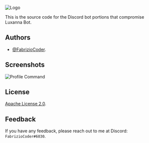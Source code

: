 ![Logo](https://cdn.discordapp.com/attachments/1003825080188543007/1005125543773089802/LUXANNA_BOT.png)

This is the source code for the Discord bot portions that compromise Luxanna Bot.

## Authors

- [@FabrizioCoder](https://www.github.com/FabrizioCoder).


## Screenshots

![Profile Command](https://user-images.githubusercontent.com/74118796/183099131-7bf24c72-23ed-4edf-946c-765ad5349cae.png)


## License

[Apache License 2.0](https://choosealicense.com/licenses/apache-2.0/).


## Feedback

If you have any feedback, please reach out to me at Discord: `FabrizioCoder#6030`.